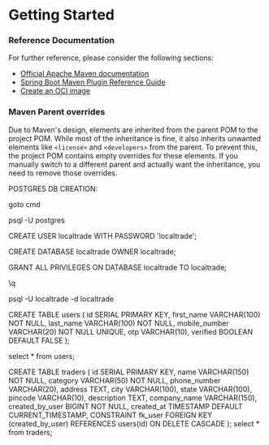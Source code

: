 # Getting Started

### Reference Documentation
For further reference, please consider the following sections:

* [Official Apache Maven documentation](https://maven.apache.org/guides/index.html)
* [Spring Boot Maven Plugin Reference Guide](https://docs.spring.io/spring-boot/3.5.0/maven-plugin)
* [Create an OCI image](https://docs.spring.io/spring-boot/3.5.0/maven-plugin/build-image.html)

### Maven Parent overrides

Due to Maven's design, elements are inherited from the parent POM to the project POM.
While most of the inheritance is fine, it also inherits unwanted elements like `<license>` and `<developers>` from the parent.
To prevent this, the project POM contains empty overrides for these elements.
If you manually switch to a different parent and actually want the inheritance, you need to remove those overrides.

POSTGRES DB CREATION:

goto cmd

psql -U postgres

CREATE USER localtrade WITH PASSWORD 'localtrade';

CREATE DATABASE localtrade OWNER localtrade;

GRANT ALL PRIVILEGES ON DATABASE localtrade TO localtrade;

\q

psql -U localtrade -d localtrade

CREATE TABLE users (
id SERIAL PRIMARY KEY,
first_name VARCHAR(100) NOT NULL,
last_name VARCHAR(100) NOT NULL,
mobile_number VARCHAR(20) NOT NULL UNIQUE,
otp VARCHAR(10),
verified BOOLEAN DEFAULT FALSE
);

select * from users;

CREATE TABLE traders (
id SERIAL PRIMARY KEY,
name VARCHAR(150) NOT NULL,
category VARCHAR(50) NOT NULL,
phone_number VARCHAR(20),
address TEXT,
city VARCHAR(100),
state VARCHAR(100),
pincode VARCHAR(10),
description TEXT,
company_name VARCHAR(150),
created_by_user BIGINT NOT NULL,
created_at TIMESTAMP DEFAULT CURRENT_TIMESTAMP,
CONSTRAINT fk_user FOREIGN KEY (created_by_user)
REFERENCES users(id) ON DELETE CASCADE
);
select * from traders;